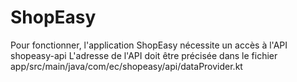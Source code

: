 # ShopEasy

Pour fonctionner, l'application ShopEasy nécessite un accès à l'API shopeasy-api
L'adresse de l'API doit être précisée dans le fichier app/src/main/java/com/ec/shopeasy/api/dataProvider.kt
